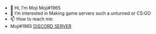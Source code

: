 - 👋 Hi, I’m Moji Moji#1965
- 👀 I’m interested in Making game servers such a unturned or CS:GO
- 📫 How to reach me:
- Moji#1965
[DISCORD SERVER](https://dsc.gg/legendsnetwork)
